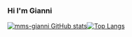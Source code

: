 ### Hi I'm Gianni

[![mms-gianni GitHub stats](https://github-readme-stats.vercel.app/api?username=mms-gianni)](https://github.com/anuraghazra/github-readme-stats)[![Top Langs](https://github-readme-stats.vercel.app/api/top-langs/?username=mms-gianni)](https://github.com/anuraghazra/github-readme-stats)


<!--
**mms-gianni/mms-gianni** is a ✨ _special_ ✨ repository because its `README.md` (this file) appears on your GitHub profile.

Here are some ideas to get you started:

- 🔭 I’m currently working on ...
- 🌱 I’m currently learning ...
- 👯 I’m looking to collaborate on ...
- 🤔 I’m looking for help with ...
- 💬 Ask me about ...
- 📫 How to reach me: ...
- 😄 Pronouns: ...
- ⚡ Fun fact: ...
-->
